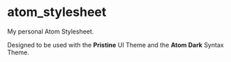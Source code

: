 # atom_stylesheet
My personal Atom Stylesheet.

Designed to be used with the **Pristine** UI Theme and the **Atom Dark** Syntax Theme.
